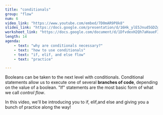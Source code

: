 ```yaml
---
title: "conditionals"
group: "flow"
num: 6
video_link: "https://www.youtube.com/embed/7D0mAR9P8k8"
slides_link: "https://docs.google.com/presentation/d/16Hk_ylE5Jnud5GDZge6l1zo_jgYfLAKc15fHcRF49Po/edit?usp=sharing"
worksheet_link: "https://docs.google.com/document/d/1DfvdexH2Qh7aHaueFI1qcCVCuIC1i423qzf9WUG9na0/edit?usp=sharing"
length: 14
agenda: 
    - text: "why are conditionals necessary?"
    - text: "how to use conditionals"
    - text: "if, elif, and else flow"
    - text: "practice"

---
```

Booleans can be taken to the next level with conditionals. Conditional statements allow us to execute one of several **branches of code**, depending on the value of a boolean. "If" statements are the most basic form of what we call *control flow*. 

In this video, we'll be introducing you to if, elif,and else and giving you a bunch of practice along the way!